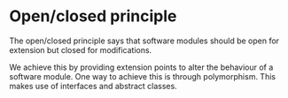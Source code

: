 # Open/closed principle

The open/closed principle says that software modules
should be open for extension but closed for modifications.

We achieve this by providing extension points to alter the behaviour of 
a software module. One way to achieve this is through polymorphism. This makes use 
of interfaces and abstract classes.

